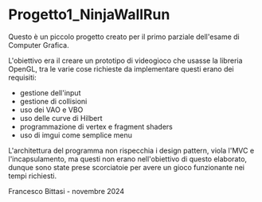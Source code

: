 # Progetto1_NinjaWallRun

Questo è un piccolo progetto creato per il primo parziale dell'esame di Computer Grafica.

L'obiettivo era il creare un prototipo di videogioco che usasse la libreria OpenGL, tra le varie cose richieste da implementare questi erano dei requisiti:
- gestione dell'input
- gestione di collisioni
- uso dei VAO e VBO
- uso delle curve di Hilbert
- programmazione di vertex e fragment shaders
- uso di imgui come semplice menu

L'architettura del programma non rispecchia i design pattern, viola l'MVC e l'incapsulamento, ma questi non erano nell'obiettivo di questo elaborato, dunque sono state prese scorciatoie per avere un gioco funzionante nei tempi richiesti.

Francesco Bittasi - novembre 2024
